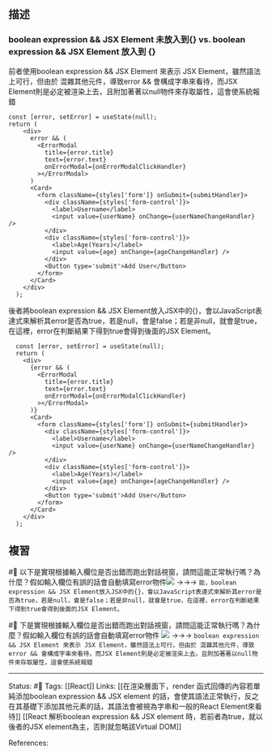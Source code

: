 
## 描述


### boolean expression && JSX Element 未放入到{} vs. boolean expression && JSX Element 放入到 {}

前者使用boolean expression && JSX Element 來表示 JSX Element，雖然語法上可行，但由於 混雜其他元件，導致error && 會構成字串來看待，而JSX Element則是必定被渲染上去，且附加著著以null物件來存取屬性，這會使系統報錯
```
const [error, setError] = useState(null);
return (
    <div>
      error && (
        <ErrorModal
          title={error.title}
          text={error.text}
          onErrorModal={onErrorModalClickHandler}
        ></ErrorModal>
      )
      <Card>
        <form className={styles['form']} onSubmit={submitHandler}>
          <div className={styles['form-control']}>
            <label>Username</label>
            <input value={userName} onChange={userNameChangeHandler} />
          </div>
          <div className={styles['form-control']}>
            <label>Age(Years)</label>
            <input value={age} onChange={ageChangeHandler} />
          </div>
          <Button type='submit'>Add User</Button>
        </form>
      </Card>
    </div>
  );
```

後者將boolean expression && JSX Element放入JSX中的\{\}，會以JavaScript表達式來解析其error是否為true，若是null，會是false；若是非null，就會是true，在這裡，error在判斷結果下得到true會得到後面的JSX Element。

```
  const [error, setError] = useState(null);
  return (
    <div>
      {error && (
        <ErrorModal
          title={error.title}
          text={error.text}
          onErrorModal={onErrorModalClickHandler}
        ></ErrorModal>
      )}
      <Card>
        <form className={styles['form']} onSubmit={submitHandler}>
          <div className={styles['form-control']}>
            <label>Username</label>
            <input value={userName} onChange={userNameChangeHandler} />
          </div>
          <div className={styles['form-control']}>
            <label>Age(Years)</label>
            <input value={age} onChange={ageChangeHandler} />
          </div>
          <Button type='submit'>Add User</Button>
        </form>
      </Card>
    </div>
  );
```


## 複習

#🧠 以下是實現根據輸入欄位是否出錯而跑出對話視窗，請問這能正常執行嗎？為什麼？假如輸入欄位有誤的話會自動填寫error物件![](https://res.cloudinary.com/dqfxgtyoi/image/upload/v1662804461/blog/frontend/conditional-rendering/boolean_expression_JSX_Element%E6%A1%88%E4%BE%8B_vl9bwv.png) ->->-> `能，boolean expression && JSX Element放入JSX中的{}，會以JavaScript表達式來解析其error是否為true，若是null，會是false；若是非null，就會是true，在這裡，error在判斷結果下得到true會得到後面的JSX Element。`
<!--SR:!2023-02-18,97,250-->


#🧠  下是實現根據輸入欄位是否出錯而跑出對話視窗，請問這能正常執行嗎？為什麼？假如輸入欄位有誤的話會自動填寫error物件 ![](https://res.cloudinary.com/dqfxgtyoi/image/upload/v1662804461/blog/frontend/conditional-rendering/boolean_expression_JSX_Element%E6%A1%88%E4%BE%8B_kne0ew.png) ->->-> `boolean expression && JSX Element 來表示 JSX Element，雖然語法上可行，但由於 混雜其他元件，導致error && 會構成字串來看待，而JSX Element則是必定被渲染上去，且附加著著以null物件來存取屬性，這會使系統報錯`
<!--SR:!2023-04-04,125,250-->


---
Status: #🌱
Tags:
[[React]]
Links:
[[在渲染層面下，render 函式回傳的內容若單純添加boolean expression && JSX element 的話，會使其語法正常執行，反之在其基礎下添加其他元素的話，其語法會被視為字串和一般的React Element來看待]]
[[React 解析boolean expression && JSX element  時，若前者為true，就以後者的JSX element為主，否則就忽略該Virtual DOM]]

References: